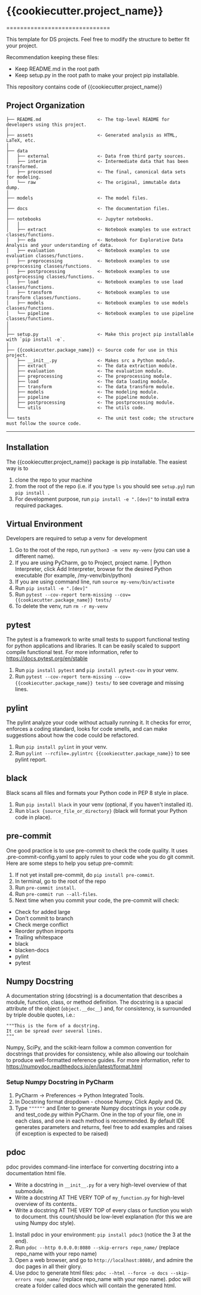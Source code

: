 # {{cookiecutter.project_name}}

==============================

This template for DS projects.
Feel free to modify the structure to better fit your project.

Recommendation keeping these files:
- Keep README.md in the root path
- Keep setup.py in the root path to make your project pip installable. 

This repository contains code of {{cookiecutter.project_name}}

Project Organization
------------

```nohighlight
├── README.md                     <- The top-level README for developers using this project.
│
├── assets                        <- Generated analysis as HTML, LaTeX, etc.
│
├── data
│   ├── external                  <- Data from third party sources.
│   ├── interim                   <- Intermediate data that has been transformed.
│   ├── processed                 <- The final, canonical data sets for modeling.
│   └── raw                       <- The original, immutable data dump.
│
├── models                        <- The model files.
│
├── docs                          <- The documentation files.
│
├── notebooks                     <- Jupyter notebooks. 
│   │
│   ├── extract                   <- Notebook examples to use extract classes/functions.
│   ├── eda                       <- Notebook for Explorative Data Analysis and your understanding of data.
│   ├── evaluation                <- Notebook examples to use evaluation classes/functions.
│   ├── preprocessing             <- Notebook examples to use preprocessing classes/functions.
│   ├── postprocessing            <- Notebook examples to use postprocessing classes/functions.
│   ├── load                      <- Notebook examples to use load classes/functions.
│   ├── transform                 <- Notebook examples to use transform classes/functions.
│   ├── models                    <- Notebook examples to use models classes/functions.
│   └── pipeline                  <- Notebook examples to use pipeline classes/functions.
│
│
├── setup.py                      <- Make this project pip installable with `pip install -e`.
│
├── {{cookiecutter.package_name}} <- Source code for use in this project.
│   ├── __init__.py               <- Makes src a Python module.
│   ├── extract                   <- The data extraction module.
│   ├── evaluation                <- The evaluation module.
│   ├── preprocessing             <- The preprocessing module.
│   ├── load                      <- The data loading module.
│   ├── transform                 <- The data transform module.
│   ├── models                    <- The modeling module.
│   ├── pipeline                  <- The pipeline module.
│   ├── postprocessing            <- The postprocessing module.
│   └── utils                     <- The utils code.
│
└── tests                         <- The unit test code; the structure must follow the source code.
```


--------


## Installation
The {{cookiecutter.project_name}} package is pip installable. The easiest way is to
1. clone the repo to your machine
2. from the root of the repo (i.e. if you type `ls` you should see `setup.py`) run `pip install .`
3. For development purpose, run `pip install -e ".[dev]"` to install extra required packages.  

## Virtual Environment
Developers are required to setup a venv for development
1. Go to the root of the repo, run `python3 -m venv my-venv` (you can use a different name).
2. If you are using PyCharm, go to Project, project name. | Python Interpreter, click Add Interpreter, 
browse for the desired Python executable (for example, /my-venv/bin/python)
3. If you are using command line, run `source my-venv/bin/activate`
4. Run `pip install -e ".[dev]"`
5. Run `pytest --cov-report term-missing --cov={{cookiecutter.package_name}} tests/`
6. To delete the venv, run `rm -r my-venv` 

## pytest 
The pytest is a framework to write small tests to support functional testing for python applications and libraries. 
It can be easily scaled to support compile functional test. 
For more information, refer to https://docs.pytest.org/en/stable
1. Run `pip install pytest` and `pip install pytest-cov` in your venv.
2. Run `pytest --cov-report term-missing --cov={{cookiecutter.package_name}} tests/` to see coverage and missing lines. 

## pylint
The pylint analyze your code without actually running it. 
It checks for error, enforces a coding standard, looks for code smells, 
and can make suggestions about how the code could be refactored. 
1. Run `pip install pylint` in your venv.
2. Run `pylint --rcfile=.pylintrc {{cookiecutter.package_name}}` to see pylint report. 

## black
Black scans all files and formats your Python code in PEP 8 style in place.
1. Run `pip install black` in your venv (optional, if you haven't installed it).
2. Run `black {source_file_or_directory}` (black will format your Python code in place). 

## pre-commit
One good practice is to use pre-commit to check the code quality. 
It uses .pre-commit-config.yaml to apply rules to your code whe you do git commit.
Here are some steps to help you setup pre-commit:
1. If not yet install pre-commit, do `pip install pre-commit`.
2. In terminal, go to the root of the repo
3. Run `pre-commit install`.
4. Run `pre-commit run --all-files`.
5. Next time when you commit your code, the pre-commit will check:
- Check for added large
- Don't commit to branch
- Check merge conflict
- Reorder python imports
- Trailing whitespace
- black
- blacken-docs
- pylint
- pytest

## Numpy Docstring
A documentation string (docstring) is a documentation that describes a module, function, class, or method definition. 
The docstring is a spacial attribute of the object (`object.__doc__`) and, for consistency, 
is surrounded by triple double quotes, i.e.:
```
"""This is the form of a docstring.
It can be spread over several lines.
"""
```
Numpy, SciPy, and the scikit-learn follow a common convention for docstrings that provides for consistency,
while also allowing our toolchain to produce well-formatted reference guides.
For more information, refer to https://numpydoc.readthedocs.io/en/latest/format.html
### Setup Numpy Docstring in PyCharm
1. PyCharm -> Preferences -> Python Integrated Tools.
2. In Docstring format dropdown - choose Numpy. Click Apply and Ok.
3. Type `""""""` and Enter to generate Numpy docstrings in your code.py and test_code.py within PyCharm. 
One in the top of your file, one in each class, and one in each method is recommended. 
By default IDE generates parameters and returns, feel free to add examples and raises 
(if exception is expected to be raised)

## pdoc
pdoc provides command-line interface for converting docstring into a documentation html file.
- Write a docstring in `__init__.py` for a very high-level overview of that submodule.
- Write a docstring AT THE VERY TOP of `my_function.py` for high-level overview of its contents..
- Write a docstring AT THE VERY TOP of every class or function you wish to document.
this count/should be low-level explanation (for this we are using Numpy doc style). 
1. Install pdoc in your environment: `pip install pdoc3` (notice the 3 at the end).
2. Run `pdoc --http 0.0.0.0:8080 --skip-errors repo_name/` (replace repo_name with your repo name)
3. Open a web browser, and go to `http://localhost:8080/`, and admire the doc pages in all their glory.
4. Use pdoc to generate html files: `pdoc --html --force -o docs --skip-errors repo_name/` 
(replace repo_name with your repo name). pdoc will create a folder called docs which will contain the generated html. 